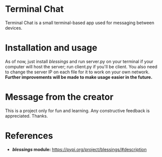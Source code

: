 # Terminal Chat
Terminal Chat is a small terminal-based app used for messaging between devices.

# Installation and usage
As of now, just install *blessings* and run server.py on your terminal if your computer will host the server; run client.py if you'll be client. You also need to change the server IP on each file for it to work on your own network. **Further improvements will be made to make usage easier in the future.**

# Message from the creator
This is a project only for fun and learning. Any constructive feedback is appreciated. Thanks.

# References
- **_blessings_ module:** https://pypi.org/project/blessings/#description

